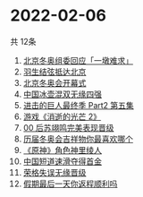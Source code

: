 # 2022-02-06
  共 12条

  <!-- BEGIN -->
  <!-- 最后更新时间:Sun Feb 06 2022 11:08:19 GMT+0000 (Coordinated Universal Time) -->
  1. [北京冬奥组委回应「一墩难求」](https://www.zhihu.com/search?q=冰墩墩)
1. [羽生结弦抵达北京](https://www.zhihu.com/search?q=羽生结弦)
1. [北京冬奥会开幕式](https://www.zhihu.com/search?q=冬奥会开幕式)
1. [中国冰壶混双无缘四强](https://www.zhihu.com/search?q=冰壶)
1. [进击的巨人最终季 Part2 第五集](https://www.zhihu.com/search?q=进击的巨人)
1. [游戏《消逝的光芒 2》](https://www.zhihu.com/search?q=消逝的光芒2)
1. [00 后苏翊鸣完美表现晋级](https://www.zhihu.com/search?q=苏翊鸣)
1. [历届冬奥会吉祥物你最喜欢哪个](https://www.zhihu.com/search?q=冬奥会吉祥物)
1. [《原神》角色神里绫人](https://www.zhihu.com/search?q=原神)
1. [中国短道速滑夺得首金](https://www.zhihu.com/search?q=短道速滑)
1. [荣格失误无缘晋级](https://www.zhihu.com/search?q=荣格)
1. [假期最后一天你返程顺利吗](https://www.zhihu.com/search?q=返程)
  <!-- END -->
  